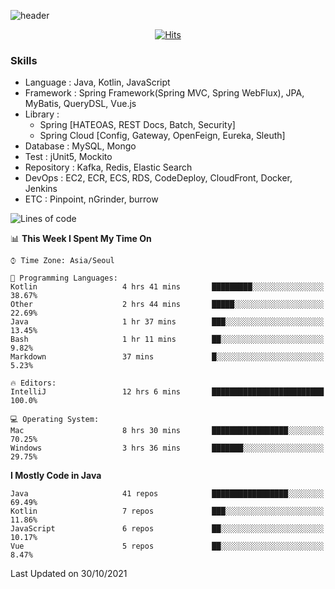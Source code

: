 <!-- Github Profile Readme로 프로필 꾸미기 : https://zzsza.github.io/development/2020/07/10/make-github-profile-readme/ -->

<!-- github theme -->
  <!-- 
    ![header](https://capsule-render.vercel.app/api?type=slice&color=e0f0e3&height=150&section=header&text=beasy&fontSize=45)
  -->
  ![header](https://capsule-render.vercel.app/api?type=soft&color=e0f0e3&height=150&section=header&text=Choi-YongSeok&fontSize=55&animation=twinkling)


<!-- hits count : https://hits.seeyoufarm.com/ -->
<div align=center>
    
  [![Hits](https://hits.seeyoufarm.com/api/count/incr/badge.svg?url=https%3A%2F%2Fgithub.com%2Fchoi-ys&count_bg=%2379C83D&title_bg=%23555555&icon=&icon_color=%23E7E7E7&title=hits&edge_flat=false)](https://hits.seeyoufarm.com)

</div>


<!-- Committed Top Lang -->
<div align=center>
</div>


### Skills
 - Language : Java, Kotlin, JavaScript
 - Framework : Spring Framework(Spring MVC, Spring WebFlux), JPA, MyBatis, QueryDSL, Vue.js
 - Library : 
   - Spring [HATEOAS, REST Docs, Batch, Security]
   - Spring Cloud [Config, Gateway, OpenFeign, Eureka, Sleuth]
 - Database : MySQL, Mongo
 - Test : jUnit5, Mockito
 - Repository : Kafka, Redis, Elastic Search
 - DevOps : EC2, ECR, ECS, RDS, CodeDeploy, CloudFront, Docker, Jenkins
 - ETC : Pinpoint, nGrinder, burrow

<!--START_SECTION:waka-->
![Lines of code](https://img.shields.io/badge/From%20Hello%20World%20I%27ve%20Written-229380%20lines%20of%20code-blue)

📊 **This Week I Spent My Time On** 

```text
⌚︎ Time Zone: Asia/Seoul

💬 Programming Languages: 
Kotlin                   4 hrs 41 mins       █████████░░░░░░░░░░░░░░░░   38.67% 
Other                    2 hrs 44 mins       █████░░░░░░░░░░░░░░░░░░░░   22.69% 
Java                     1 hr 37 mins        ███░░░░░░░░░░░░░░░░░░░░░░   13.45% 
Bash                     1 hr 11 mins        ██░░░░░░░░░░░░░░░░░░░░░░░   9.82% 
Markdown                 37 mins             █░░░░░░░░░░░░░░░░░░░░░░░░   5.23%

🔥 Editors: 
IntelliJ                 12 hrs 6 mins       █████████████████████████   100.0%

💻 Operating System: 
Mac                      8 hrs 30 mins       █████████████████░░░░░░░░   70.25% 
Windows                  3 hrs 36 mins       ███████░░░░░░░░░░░░░░░░░░   29.75%

```

**I Mostly Code in Java** 

```text
Java                     41 repos            █████████████████░░░░░░░░   69.49% 
Kotlin                   7 repos             ███░░░░░░░░░░░░░░░░░░░░░░   11.86% 
JavaScript               6 repos             ██░░░░░░░░░░░░░░░░░░░░░░░   10.17% 
Vue                      5 repos             ██░░░░░░░░░░░░░░░░░░░░░░░   8.47%

```



 Last Updated on 30/10/2021
<!--END_SECTION:waka-->

<!-- 
![footer](https://capsule-render.vercel.app/api?section=footer&type=slice&color=e0f0e3)
-->

